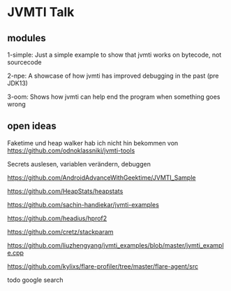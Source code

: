 # JVMTI Talk

## modules

1-simple: Just a simple example to show that jvmti works on bytecode, not sourcecode

2-npe: A showcase of how jvmti has improved debugging in the past (pre JDK13)

3-oom: Shows how jvmti can help end the program when something goes wrong

## open ideas
Faketime und heap walker hab ich nicht hin bekommen von https://github.com/odnoklassniki/jvmti-tools

Secrets auslesen, variablen verändern, debuggen

https://github.com/AndroidAdvanceWithGeektime/JVMTI_Sample

https://github.com/HeapStats/heapstats

https://github.com/sachin-handiekar/jvmti-examples

https://github.com/headius/hprof2

https://github.com/cretz/stackparam

https://github.com/liuzhengyang/jvmti_examples/blob/master/jvmti_example.cpp

https://github.com/kylixs/flare-profiler/tree/master/flare-agent/src

todo google search